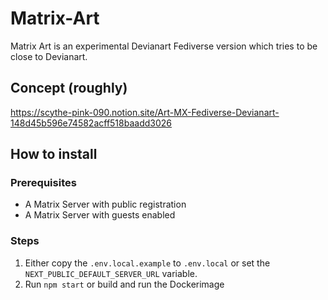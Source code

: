 # Matrix-Art

Matrix Art is an experimental Devianart Fediverse version which tries to be close to Devianart.

## Concept (roughly)

https://scythe-pink-090.notion.site/Art-MX-Fediverse-Devianart-148d45b596e74582acff518baadd3026

## How to install

### Prerequisites 

- A Matrix Server with public registration
- A Matrix Server with guests enabled

### Steps

1. Either copy the `.env.local.example` to `.env.local` or set the `NEXT_PUBLIC_DEFAULT_SERVER_URL` variable.
2. Run `npm start` or build and run the Dockerimage